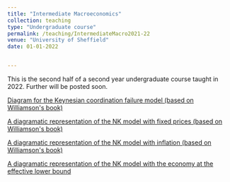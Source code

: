 ```yaml
---
title: "Intermediate Macroeconomics"
collection: teaching
type: "Undergraduate course"
permalink: /teaching/IntermediateMacro2021-22 
venue: "University of Sheffield"
date: 01-01-2022


---
```


This is the second half of a second year undergraduate course taught in 2022. Further will be posted soon.

[Diagram for the Keynesian coordination failure model (based on Williamson's book)](http://jPaez-Farrell.github.io/files/ecn202_content/Keynesian_Coordination_note_public.pdf)

[A diagramatic representation of the NK model with fixed prices (based on Williamson's book)](http://jPaez-Farrell.github.io/files/ecn202_content/NK_model_ECN202_public.pdf)

[A diagramatic representation of the NK model with inflation (based on Williamson's book)](http://jPaez-Farrell.github.io/files/ecn202_content/NK_model_inflation_ECN202_public_b.pdf)

[A diagramatic representation of the NK model with the economy at the effective lower bound](http://jPaez-Farrell.github.io/files/ecn202_content/NK_model_ZLB_ECN202_public.pdf)


